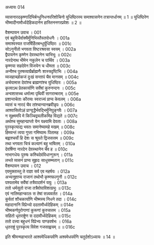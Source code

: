 अध्यायः 014

व्यासनारदकृष्णादिभिर्बन्धुनिधनपरिशोचिनो युधिष्ठिरस्य समाश्वासनेन तत्रान्तर्धानम् ॥ 1 ॥ युधिष्ठिरेण भीष्मादीनामौर्ध्वदेहिकदानेन हास्तिननगरप्रवेशः ॥ 2 ॥

वैशम्पायन उवाच ।	001  
एवं बहुविधैर्वाक्यैर्मुनिभिस्तैस्तपोधनैः ।	001a  
समाश्वस्यत राजर्षिर्हितबन्धुर्युधिष्ठिरः ॥	001c  
सोऽनुनीतो भगवता विष्टरश्रवसा स्वयम् ।	002a  
द्वैपायनेन कृष्णेन देवस्थानेन चाभिभूः ॥	002c  
नारदेनाथ भीमेन नकुलेन च पार्थिव ।	003a  
कृष्णया सहदेवेन विजयेन च धीमता ॥	003c  
अन्यैश्च पुरुषव्याघ्रैर्ब्राह्मणैः शास्त्रदृष्टिभिः ।	004a  
व्यजहाच्छोकजं दुःखं सन्तापं चैव मानसम् ॥	004c  
अर्चयामास देवांश्च ब्राह्मणांश्च युधिष्ठिरः ।	005a  
कृत्वाऽथ प्रेतकार्याणि सर्वेषां कुरुनन्दनः ।	005c  
अन्वशासच्च धर्मात्मा पृथिवीं सागराम्बराम् ॥	005e  
प्रशान्तचेताः कौरव्यः स्वराज्यं प्राप्य केवलम् ।	006a  
व्यासं च नारदं चैव तांश्चान्यानब्रवीन्नृपः ॥	006c  
आश्वासितोऽहं प्राग्वृद्धैर्भवद्भिर्मुनिपुङ्गवैः ।	007a  
न सूक्ष्ममपि मे किञ्चिद्व्यलीकमिह विद्यते ॥	007c  
अर्थश्च सुमहान्प्राप्तो येन यक्ष्यामि देवताः ।	008a  
पुरस्कृत्याद्य भवतः समानेष्यामहे मखम् ॥	008c  
हिमवन्तं त्वया गुप्ता गमिष्यामः पितामह ।	009a  
बह्वाश्चर्यो हि देशः स श्रूयते द्विजसत्तम ॥	009c  
तथा भगवता चित्रं कल्याणं बहु भाषितम् ।	010a  
देवर्षिणा नारदेन देवस्थानेन चैव ह ॥	010c  
नाभागधेयः पुरुषः कश्चिदेवंविधान्गुरून् ।	011a  
लभते व्यसनं प्राप्य सुहृदः साधुसम्मतान् ॥	011c  
वैशम्पायन उवाच ।	012  
एवमुक्तास्तु ते राज्ञा सर्व एव महर्षयः ।	012a  
अभ्यनुज्ञाप्य राजानं तथोभौ कृष्णफल्गुनौ ॥	012c  
पश्यतामेव सर्वेषां तत्रैवादर्शनं ययुः ।	013a  
ततो धर्मसुतो राजा तत्रैवोपाविशत्प्रभुः ॥	013c  
एवं नातिमहान्कालः स तेषां सन्न्यवर्तत ।	014a  
कुर्वतां शौचकार्याणि भीष्मस्य निधने तदा ।	014c  
महादानानि विप्रेभ्यो ददतामौर्ध्वदेहिकम् ॥	014e  
भीष्मकर्णपुरोगाणां कुरूणां कुरुसत्तम ।	015a  
सहितो धृतराष्ट्रेण स ददावौर्ध्वदेहिकम् ॥	015c  
ततो दत्त्वा बहुधनं विप्रेभ्यः पाण्डवर्षभः ।	016a  
धृतराष्ट्रं पुरस्कृत्य विवेश गजसाह्वयम् ॥ ॥	016c  

इति श्रीमन्महाभारते आश्वमेधिकपर्वणि अश्वमेधपर्वणि चतुर्दशोऽध्यायः ॥ 14 ॥ 
